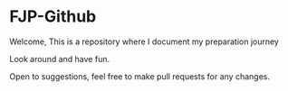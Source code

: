 # FJP-Github


Welcome, 
This is a repository where I document my preparation journey

Look around and have fun.

Open to suggestions, feel free to make pull requests for any changes.